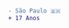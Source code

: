 
#                                                                    



```diff
- São Paulo 🇧🇷
+ 17 Anos
```











 
